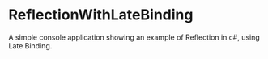 # ReflectionWithLateBinding
A simple console application showing an example of Reflection in c#, using Late Binding.
